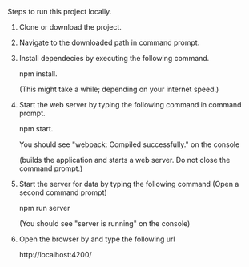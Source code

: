 
Steps to run this project locally.

1) Clone or download the project.

2) Navigate to the downloaded path in command prompt.

3) Install dependecies by executing the following command.

   npm install.

   (This might take a while; depending on your internet speed.)

4) Start the web server by typing the following command in command prompt.

    npm start.

    You should see "webpack: Compiled successfully." on the console
    
    (builds the application and starts a web server. Do not close the command prompt.)

5) Start the server for data by typing the following command (Open a second command prompt)

    npm run server

    (You should see "server is running" on the console)

6) Open the browser by and type the following url 
    
    http://localhost:4200/
